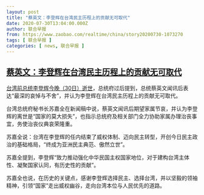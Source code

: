 ```yaml
---
layout: post
title: "蔡英文：李登辉在台湾民主历程上的贡献无可取代"
date: 2020-07-30T13:04:00.000Z
author: 联合早报
from: https://www.zaobao.com/realtime/china/story20200730-1073270
tags: [ 联合早报 ]
categories: [ news, 联合早报 ]
---
```

<!--1596114240000-->
[蔡英文：李登辉在台湾民主历程上的贡献无可取代](https://www.zaobao.com/realtime/china/story20200730-1073270)
------

<div>
<p><a href="https://www.zaobao.com/realtime/china/story20200730-1073267">台湾前总统李登辉今晚（30日）逝世</a>，总统府过后提到，总统蔡英文闻讯后表达“最深的哀悼与不舍”，并认为李登辉在台湾民主历程上的贡献无可取代。</p><p>台湾总统府秘书长苏嘉全在新闻稿中说，蔡英文闻讯后期望家属节哀，并认为李登辉的离世是“国家的莫大损失”，也指示总统府及相关部门全力协助家属办理治丧事宜，务使治丧仪典哀荣隆重。</p><p>苏嘉全说：台湾在李登辉的任内结束了威权体制、迈向民主转型，开创今日民主政治的基础格局，“终成为亚洲民主典范、傲然立​​世”。</p><section id="imu"><div id="dfp-ad-imu1-wrapper" class="dfp-tag-wrapper"><div id="dfp-ad-imu1" class="dfp-tag-wrapper"></div></div></section><p>苏嘉全提到，李登辉“致力推动强化中华民国主权国家地位，对于建构台湾主体性、凝聚国家认同，有历史性的贡献”。</p><p>苏嘉全也说，在历史的关键点，感谢李登辉选择民主、选择台湾，并以坚毅的领袖精神，引领“国家”走出威权幽谷，走向台湾本位与人民优先的道路。</p><div id="innity-in-post"></div><div id="dfp-ad-midarticlespecial-wrapper" class="dfp-tag-wrapper"><div id="dfp-ad-midarticlespecial" class="dfp-tag-wrapper"></div></div>
</div>
